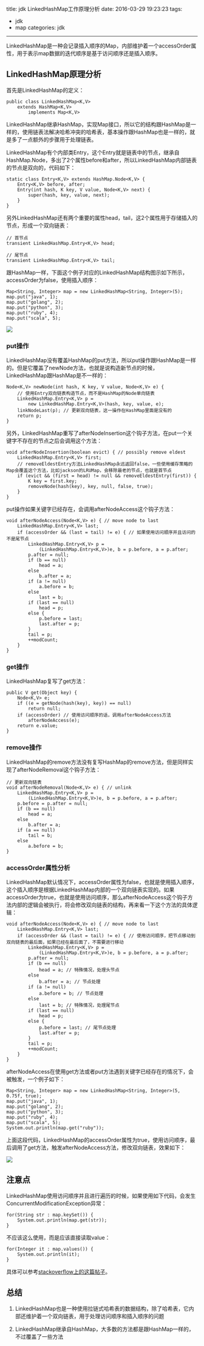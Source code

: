 title: jdk LinkedHashMap工作原理分析
date: 2016-03-29 19:23:23
tags:
- jdk
- map
categories: jdk


----------------


LinkedHashMap是一种会记录插入顺序的Map，内部维护着一个accessOrder属性，用于表示map数据的迭代顺序是基于访问顺序还是插入顺序。

<!--more-->

## LinkedHashMap原理分析 ##

首先是LinkedHashMap的定义：

    public class LinkedHashMap<K,V>
        extends HashMap<K,V>
            implements Map<K,V>

LinkedHashMap继承HashMap，实现Map接口，所以它的结构跟HashMap是一样的，使用链表法解决哈希冲突的哈希表，基本操作跟HashMap也是一样的，就是多了一点额外的步骤用于处理链表。

LinkedHashMap有个内部类Entry，这个Entry就是链表中的节点，继承自HashMap.Node，多出了2个属性before和after，所以LinkedHashMap内部链表的节点是双向的，代码如下：

	static class Entry<K,V> extends HashMap.Node<K,V> {
        Entry<K,V> before, after;
        Entry(int hash, K key, V value, Node<K,V> next) {
            super(hash, key, value, next);
        }
    }

另外LinkedHashMap还有两个重要的属性head，tail，这2个属性用于存储插入的节点，形成一个双向链表：

	// 首节点
	transient LinkedHashMap.Entry<K,V> head;

	// 尾节点
    transient LinkedHashMap.Entry<K,V> tail;
    
    
跟HashMap一样，下面这个例子对应的LinkedHashMap结构图示如下所示，accessOrder为false，使用插入顺序：

	Map<String, Integer> map = new LinkedHashMap<String, Integer>(5);
	map.put("java", 1);
    map.put("golang", 2);
    map.put("python", 3);
    map.put("ruby", 4);
    map.put("scala", 5);
    
![](http://7x2wh6.com1.z0.glb.clouddn.com/linkedhashmap02.jpg)
    
### put操作 ###


LinkedHashMap没有覆盖HashMap的put方法，所以put操作跟HashMap是一样的。但是它覆盖了newNode方法，也就是说构造新节点的时候，LinkedHashMap跟HashMap是不一样的：

	Node<K,V> newNode(int hash, K key, V value, Node<K,V> e) {
		// 使用Entry双向链表构造节点，而不是HashMap的Node单向链表
        LinkedHashMap.Entry<K,V> p =
            new LinkedHashMap.Entry<K,V>(hash, key, value, e);
        linkNodeLast(p); // 更新双向链表，这一操作在HashMap里面是没有的
        return p;
    }
    
另外，LinkedHashMap重写了afterNodeInsertion这个钩子方法，在put一个关键字不存在的节点之后会调用这个方法：

	void afterNodeInsertion(boolean evict) { // possibly remove eldest
        LinkedHashMap.Entry<K,V> first;
        // removeEldestEntry方法LinkedHashMap永远返回false，一些使用缓存策略的Map会覆盖这个方法，比如jackson的LRUMap，会移除最老的节点，也就是首节点
        if (evict && (first = head) != null && removeEldestEntry(first)) {
            K key = first.key;
            removeNode(hash(key), key, null, false, true);
        }
    }
    
put操作如果关键字已经存在，会调用afterNodeAccess这个钩子方法：

	void afterNodeAccess(Node<K,V> e) { // move node to last
        LinkedHashMap.Entry<K,V> last;
        if (accessOrder && (last = tail) != e) { // 如果使用访问顺序并且访问的不是尾节点
            LinkedHashMap.Entry<K,V> p =
                (LinkedHashMap.Entry<K,V>)e, b = p.before, a = p.after;
            p.after = null;
            if (b == null)
                head = a;
            else
                b.after = a;
            if (a != null)
                a.before = b;
            else
                last = b;
            if (last == null)
                head = p;
            else {
                p.before = last;
                last.after = p;
            }
            tail = p;
            ++modCount;
        }
    }
    

### get操作 ###    
    
LinkedHashMap复写了get方法：

	public V get(Object key) {
        Node<K,V> e;
        if ((e = getNode(hash(key), key)) == null)
            return null;
        if (accessOrder) // 使用访问顺序的话，调用afterNodeAccess方法
            afterNodeAccess(e);
        return e.value;
    }
    
### remove操作 ###   


LinkedHashMap的remove方法没有复写HashMap的remove方法，但是同样实现了afterNodeRemoval这个钩子方法：

	// 更新双向链表
	void afterNodeRemoval(Node<K,V> e) { // unlink
        LinkedHashMap.Entry<K,V> p =
            (LinkedHashMap.Entry<K,V>)e, b = p.before, a = p.after;
        p.before = p.after = null;
        if (b == null)
            head = a;
        else
            b.after = a;
        if (a == null)
            tail = b;
        else
            a.before = b;
    }
    
    
### accessOrder属性分析 ###

LinkedHashMap默认情况下，accessOrder属性为false，也就是使用插入顺序，这个插入顺序是根据LinkedHashMap内部的一个双向链表实现的。如果accessOrder为true，也就是使用访问顺序，那么afterNodeAccess这个钩子方法内部的逻辑会被执行，将会修改双向链表的结构，再来看一下这个方法的具体逻辑：

	void afterNodeAccess(Node<K,V> e) { // move node to last
        LinkedHashMap.Entry<K,V> last;
        if (accessOrder && (last = tail) != e) { // 使用访问顺序，把节点移动到双向链表的最后面，如果已经在最后面了，不需要进行移动
            LinkedHashMap.Entry<K,V> p =
                (LinkedHashMap.Entry<K,V>)e, b = p.before, a = p.after;
            p.after = null;
            if (b == null)
                head = a; // 特殊情况，处理头节点
            else
                b.after = a; // 节点处理
            if (a != null)
                a.before = b; // 节点处理
            else
                last = b; // 特殊情况，处理尾节点
            if (last == null)
                head = p;
            else {
                p.before = last; // 尾节点处理
                last.after = p;
            }
            tail = p;
            ++modCount;
        }
    }
    

afterNodeAccess在使用get方法或者put方法遇到关键字已经存在的情况下，会被触发，一个例子如下：

	Map<String, Integer> map = new LinkedHashMap<String, Integer>(5, 0.75f, true);
    map.put("java", 1);
    map.put("golang", 2);
    map.put("python", 3);
    map.put("ruby", 4);
    map.put("scala", 5);
    System.out.println(map.get("ruby"));
    
上面这段代码，LinkedHashMap的accessOrder属性为true，使用访问顺序，最后调用了get方法，触发afterNodeAccess方法，修改双向链表，效果如下：


![](http://7x2wh6.com1.z0.glb.clouddn.com/linkedhashmap03.jpg)
    
    
## 注意点 ##

LinkedHashMap使用访问顺序并且进行遍历的时候，如果使用如下代码，会发生ConcurrentModificationException异常：

	for(String str : map.keySet()) {
    	System.out.println(map.get(str));
    }
    
不应该这么使用，而是应该直接读取value：

	for(Integer it : map.values()) {
    	System.out.println(it);
    }
    
具体可以参考[stackoverflow上的这篇帖子](http://stackoverflow.com/questions/16180568/concurrentmodificationexception-with-linkedhashmap)。
    
    
## 总结 ##

1. LinkedHashMap也是一种使用拉链式哈希表的数据结构，除了哈希表，它内部还维护着一个双向链表，用于处理访问顺序和插入顺序的问题

2. LinkedHashMap继承自HashMap，大多数的方法都是跟HashMap一样的，不过覆盖了一些方法

